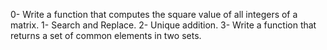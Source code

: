 0- Write a function that computes the square value of all integers of a matrix.
1- Search and Replace.
2- Unique addition.
3- Write a function that returns a set of common elements in two sets.

